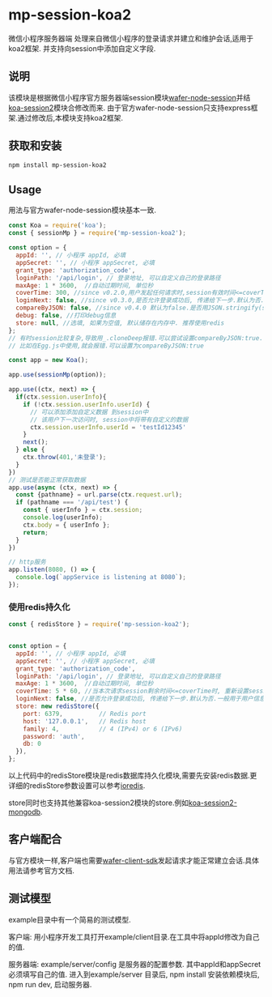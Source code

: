 # mp-session-koa2
微信小程序服务器端 处理来自微信小程序的登录请求并建立和维护会话,适用于koa2框架. 并支持向session中添加自定义字段.

## 说明
该模块是根据微信小程序官方服务器端session模块[wafer-node-session](https://github.com/tencentyun/wafer-node-session)并结[koa-session2](https://github.com/Secbone/koa-session2)模块合修改而来.
由于官方wafer-node-session只支持express框架.通过修改后,本模块支持koa2框架.


## 获取和安装
```
npm install mp-session-koa2
```

## Usage
用法与官方wafer-node-session模块基本一致.
```javaScript
const Koa = require('koa');
const { sessionMp } = require('mp-session-koa2');

const option = {
  appId: '', // 小程序 appId, 必填
  appSecret: '', // 小程序 appSecret, 必填
  grant_type: 'authorization_code',
  loginPath: '/api/login', // 登录地址, 可以自定义自己的登录路径
  maxAge: 1 * 3600,  //自动过期时间, 单位秒
  coverTime: 300, //since v0.2.0,用户发起任何请求时,session有效时间<=coverTime时, 重新设置maxAge
  loginNext: false, //since v0.3.0,是否允许登录成功后, 传递给下一步.默认为否.一般用于用户信息初始化,和向ctx.session中添加信息.下一步处理函数中不可以使用ctx.body发送数据, 否则导致报错, 登录不成功
  compareByJSON: false, //since v0.4.0 默认为false.是否用JSON.stringify(session)复制session,进行比较
  debug: false, //打印debug信息
  store: null, //选填, 如果为空值, 默认储存在内存中. 推荐使用redis
};
// 有时session比较复杂,导致用_.cloneDeep报错.可以尝试设置compareByJSON:true.
// 比如在Egg.js中使用,就会报错.可以设置为compareByJSON:true

const app = new Koa();

app.use(sessionMp(option));

app.use((ctx, next) => {
  if(ctx.session.userInfo){
    if (!ctx.session.userInfo.userId) {
      // 可以添加添加自定义数据 到session中
      // 该用户下一次访问时, session中将带有自定义的数据
      ctx.session.userInfo.userId = 'testId12345'
    }
    next();
  } else {
    ctx.throw(401,'未登录');
  }
})
// 测试是否能正常获取数据
app.use(async (ctx, next) => {
  const {pathname} = url.parse(ctx.request.url);
  if (pathname === '/api/test') {
    const { userInfo } = ctx.session;
    console.log(userInfo);
    ctx.body = { userInfo };
    return;
  }
})

// http服务
app.listen(8080, () => {
  console.log(`appService is listening at 8080`);
});

```

### 使用redis持久化
```javaScript
const { redisStore } = require('mp-session-koa2');


const option = {
  appId: '', // 小程序 appId, 必填
  appSecret: '', // 小程序 appSecret, 必填
  grant_type: 'authorization_code',
  loginPath: '/api/login', // 登录地址, 可以自定义自己的登录路径
  maxAge: 1 * 3600,  //自动过期时间, 单位秒
  coverTime: 5 * 60, //当本次请求session剩余时间<=coverTime时, 重新设置session有效时间为maxAge
  loginNext: false, //是否允许登录成功后, 传递给下一步.默认为否.一般用于用户信息初始化,和向ctx.session中添加信息.下一步处理函数中不可以使用ctx.body发送数据, 否则导致报错, 登录不成功
  store: new redisStore({
    port: 6379,          // Redis port
    host: '127.0.0.1',   // Redis host
    family: 4,           // 4 (IPv4) or 6 (IPv6)
    password: 'auth',
    db: 0
  }),
};
```
以上代码中的redisStore模块是redis数据库持久化模块,需要先安装redis数据.更详细的redisStore参数设置可以参考[ioredis](https://github.com/luin/ioredis).

store同时也支持其他兼容koa-session2模块的store.例如[koa-session2-mongodb](https://github.com/lihaizhong/koa-session2-mongodb).


## 客户端配合
与官方模块一样,客户端也需要[wafer-client-sdk](https://github.com/tencentyun/wafer-client-sdk)发起请求才能正常建立会话.具体用法请参考官方文档.


## 测试模型
example目录中有一个简易的测试模型.

客户端: 用小程序开发工具打开example/client目录.在工具中将appId修改为自己的值.

服务器端: example/server/config 是服务器的配置参数. 其中appId和appSecret必须填写自己的值.
进入到example/server 目录后, npm install 安装依赖模块后, npm run dev, 启动服务器.

